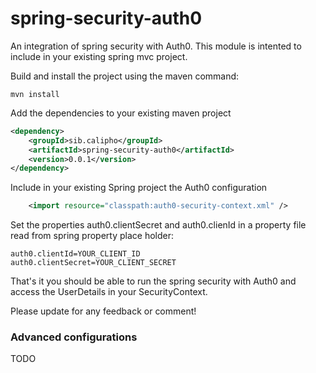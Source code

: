 spring-security-auth0
=====================

An integration of spring security with Auth0.
This module is intented to include in your existing spring mvc project.

Build and install the project using the maven command:

```Shell
mvn install
```

Add the dependencies to your existing maven project
```XML
<dependency>
	<groupId>sib.calipho</groupId>
	<artifactId>spring-security-auth0</artifactId>
	<version>0.0.1</version>
</dependency>
```

Include in your existing Spring project the Auth0 configuration
```XML
	<import resource="classpath:auth0-security-context.xml" /> 
```

Set the properties auth0.clientSecret and auth0.clienId in a property file read from spring property place holder:
```Shell
auth0.clientId=YOUR_CLIENT_ID
auth0.clientSecret=YOUR_CLIENT_SECRET
```

That's it you should be able to run the spring security with Auth0 and access the UserDetails in your SecurityContext.

Please update for any feedback or comment! 

### Advanced configurations
TODO
